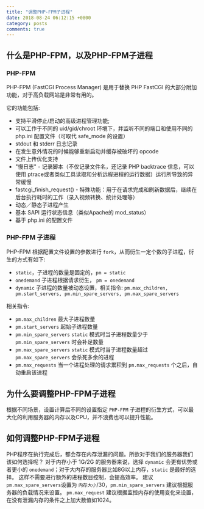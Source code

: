 ```yaml
---
title: "调整PHP-FPM子进程"
date: 2018-08-24 06:12:15 +0800
category: posts
comments: true
---
```

## 什么是PHP-FPM，以及PHP-FPM子进程

### PHP-FPM

PHP-FPM (FastCGI Process Manager) 是用于替换 PHP FastCGI 的大部分附加功能，对于高负载网站是非常有用的。

它的功能包括:

- 支持平滑停止/启动的高级进程管理功能;
- 可以工作于不同的 uid/gid/chroot 环境下，并监听不同的端口和使用不同的 php.ini 配置文件（可取代 safe_mode 的设置）
- stdout 和 stderr 日志记录
- 在发生意外情况的时候能够重新启动并缓存被破坏的 opcode
- 文件上传优化支持
- "慢日志" - 记录脚本（不仅记录文件名，还记录 PHP backtrace 信息，可以使用 ptrace或者类似工具读取和分析远程进程的运行数据）运行所导致的异常缓慢
- fastcgi_finish_request() - 特殊功能：用于在请求完成和刷新数据后，继续在后台执行耗时的工作（录入视频转换、统计处理等）
- 动态／静态子进程产生
- 基本 SAPI 运行状态信息（类似Apache的 mod_status）
- 基于 php.ini 的配置文件

### PHP-FPM 子进程

PHP-FPM 根据配置文件设置的参数进行 `fork`，从而衍生一定个数的子进程，衍生的方式有如下:

- `static`，子进程的数量是固定的，`pm = static`
- `onedemand` 子进程根据请求衍生， `pm = onedemand`
- `dynamic` 子进程的数量被动态设置，相关指令: `pm.max_children, pm.start_servers, pm.min_spare_servers, pm.max_spare_servers`

相关指令:
- `pm.max_children` 最大子进程数量
- `pm.start_servers` 起始子进程数量
- `pm.min_spare_servers` `static` 模式时当子进程数量少于 `pm.min_spare_servers` 时会补足数量
- `pm.max_spare_servers` `static` 模式时当子进程数量超过 `pm.max_spare_servers` 会杀死多余的进程
- `pm.max_requests` 当一个进程处理的请求累积到 `pm.max_requests` 个之后，自动重启该进程

## 为什么要调整PHP-FPM子进程

根据不同场景，设置计算后不同的设置指定 `PHP-FPM` 子进程的衍生方式，可以最大化的利用服务器的内存以及CPU，并不浪费也可以提升性能。

## 如何调整PHP-FPM子进程

PHP程序在执行完成后，都会存在内存泄漏的问题。所欲对于我们的服务器我们该如何选择呢？
对于内存小于 1G/2G 的服务器来说，选择 `dynamic` 会更有优势或者更小的 `onedemand`；对于大内存的服务器比如8G以上内存，`static` 是最好的选择。
这样不需要进行额外的进程数目控制，会提高效率。
建议 `pm.max_spare_servers`设置为 `内存大小`/30，`pm.min_spare_servers` 建议根据服务器的负载情况来设置。
`pm.max_request` 建议根据监控内存的使用变化来设置，在没有泄漏内存的条件之上加大数值如1024。
